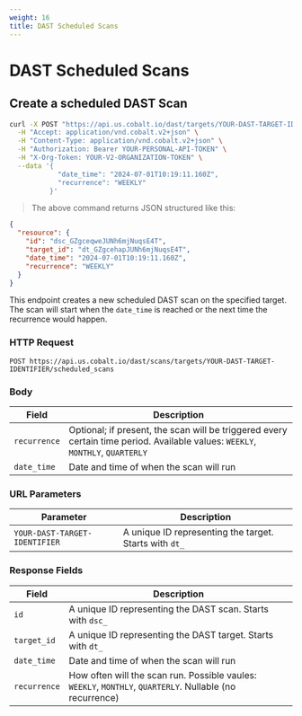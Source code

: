 ```yaml
---
weight: 16
title: DAST Scheduled Scans
---
```


# DAST Scheduled Scans

## Create a scheduled DAST Scan

```sh
curl -X POST "https://api.us.cobalt.io/dast/targets/YOUR-DAST-TARGET-IDENTIFIER/scheduled_scans" \
  -H "Accept: application/vnd.cobalt.v2+json" \
  -H "Content-Type: application/vnd.cobalt.v2+json" \
  -H "Authorization: Bearer YOUR-PERSONAL-API-TOKEN" \
  -H "X-Org-Token: YOUR-V2-ORGANIZATION-TOKEN" \
  --data '{
            "date_time": "2024-07-01T10:19:11.160Z",
            "recurrence": "WEEKLY"
          }'
```

> The above command returns JSON structured like this:

```json
{
  "resource": {
    "id": "dsc_GZgceqweJUNh6mjNuqsE4T",
    "target_id": "dt_GZgcehapJUNh6mjNuqsE4T",
    "date_time": "2024-07-01T10:19:11.160Z",
    "recurrence": "WEEKLY"
  }
}
```

This endpoint creates a new scheduled DAST scan on the specified target. The scan will start when the `date_time` is reached
or the next time the recurrence would happen.

### HTTP Request

`POST https://api.us.cobalt.io/dast/scans/targets/YOUR-DAST-TARGET-IDENTIFIER/scheduled_scans`

### Body

| Field        | Description                                                                                                                    |
|--------------|--------------------------------------------------------------------------------------------------------------------------------|
| `recurrence` | Optional; if present, the scan will be triggered every certain time period. Available values: `WEEKLY`, `MONTHLY`, `QUARTERLY` |
| `date_time`  | Date and time of when the scan will run                                                                                        |

### URL Parameters

| Parameter                      | Description                                            |
|--------------------------------|--------------------------------------------------------|
| `YOUR-DAST-TARGET-IDENTIFIER`  | A unique ID representing the target. Starts with `dt_` |

### Response Fields

| Field           | Description                                                                         |
|-----------------|-------------------------------------------------------------------------------------|
| `id`      | A unique ID representing the DAST scan. Starts with `dsc_` |
| `target_id`    | A unique ID representing the DAST target. Starts with `dt_` |
| `date_time` | Date and time of when the scan will run |
| `recurrence` | How often will the scan run. Possible vaules: `WEEKLY`, `MONTHLY`, `QUARTERLY`. Nullable (no recurrence)  |
